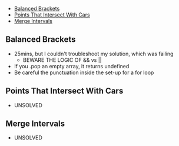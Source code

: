 - [Balanced Brackets](#balanced-brackets)
- [Points That Intersect With Cars](#points-that-intersect-with-cars)
- [Merge Intervals](#merge-intervals)


## Balanced Brackets
-   25mins, but I couldn't troubleshoot my solution, which was failing
    -   BEWARE THE LOGIC OF && vs ||
-   If you .pop an empty array, it returns undefined
-   Be careful the punctuation inside the set-up for a for loop

## Points That Intersect With Cars
- UNSOLVED

## Merge Intervals
- UNSOLVED